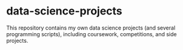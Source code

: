 # data-science-projects
This repository contains my own data science projects (and several programming scripts), including coursework, competitions, and side projects.
